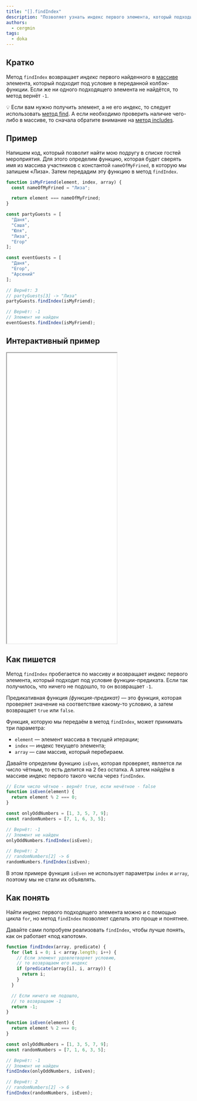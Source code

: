 ```yaml
---
title: "[].findIndex"
description: "Позволяет узнать индекс первого элемента, который подходит под заданное условие"
authors:
  - cergmin
tags:
  - doka
---
```


## Кратко

Метод `findIndex` возвращает _индекс_ первого найденного в [массиве](/js/arrays) элемента, который подходит под условие в переданной колбэк-функции. Если же ни одного подходящего элемента не найдётся, то метод вернёт `-1`.

<aside>

💡 Если вам нужно получить элемент, а не его индекс, то следует использовать [метод find](/js/array-find). А если необходимо проверить наличие чего-либо в массиве, то сначала обратите внимание на [метод includes](/js/includes).

</aside>

## Пример

Напишем код, который позволит найти мою подругу в списке гостей мероприятия. Для этого определим функцию, которая будет сверять имя из массива участников с константой `nameOfMyFrined`, в которую мы запишем «Лиза». Затем передадим эту функцию в метод `findIndex`.

```js
function isMyFriend(element, index, array) {
  const nameOfMyFrined = "Лиза";

  return element === nameOfMyFrined;
}

const partyGuests = [
  "Даня",
  "Саша",
  "Юля",
  "Лиза",
  "Егор"
];

const eventGuests = [
  "Даня",
  "Егор",
  "Арсений"
];

// Вернёт: 3
// partyGuests[3] -> "Лиза"
partyGuests.findIndex(isMyFriend);

// Вернёт: -1
// Элемент не найден
eventGuests.findIndex(isMyFriend);
```

## Интерактивный пример

<iframe title="Работа метода findIndex" src="demos/index" height="790"></iframe>

## Как пишется

Метод `findIndex` пробегается по массиву и возвращает индекс первого элемента, который подходит под условие функции-предиката. Если так получилось, что ничего не подошло, то он возвращает `-1`.

Предикативная функция _(функция-предикат)_ — это функция, которая проверяет значение на соответствие какому-то условию, а затем возвращает `true` или `false`.

Функция, которую мы передаём в метод `findIndex`, может принимать три параметра:
- `element` — элемент массива в текущей итерации;
- `index` — индекс текущего элемента;
- `array` — сам массив, который перебираем.

Давайте определим функцию `isEven`, которая проверяет, является ли число чётным, то есть делится на 2 без остатка. А затем найдём в массиве индекс первого такого числа через `findIndex`.

```js
// Если число чётное - вернёт true, если нечётное - false
function isEven(element) {
  return element % 2 === 0;
}

const onlyOddNumbers = [1, 3, 5, 7, 9];
const randomNumbers = [7, 1, 6, 3, 5];

// Вернёт: -1
// Элемент не найден
onlyOddNumbers.findIndex(isEven);

// Вернёт: 2
// randomNumbers[2] -> 6
randomNumbers.findIndex(isEven);
```

В этом примере функция `isEven` не использует параметры `index` и `array`, поэтому мы не стали их объявлять.

## Как понять

Найти индекс первого подходящего элемента можно и с помощью цикла `for`, но метод `findIndex` позволяет сделать это проще и понятнее.

Давайте сами попробуем реализовать `findIndex`, чтобы лучше понять, как он работает «под капотом».

```js
function findIndex(array, predicate) {
  for (let i = 0; i < array.length; i++) {
    // Если элемент удовлетворяет условию,
    // то возвращаем его индекс
    if (predicate(array[i], i, array)) {
      return i;
    }
  }

  // Если ничего не подошло,
  // то возвращаем -1
  return -1;
}

function isEven(element) {
  return element % 2 === 0;
}

const onlyOddNumbers = [1, 3, 5, 7, 9];
const randomNumbers = [7, 1, 6, 3, 5];

// Вернёт: -1
// Элемент не найден
findIndex(onlyOddNumbers, isEven);

// Вернёт: 2
// randomNumbers[2] -> 6
findIndex(randomNumbers, isEven);
```
